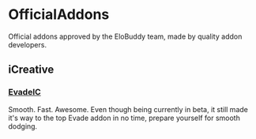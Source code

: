 # OfficialAddons
Official addons approved by the EloBuddy team, made by quality addon developers.

## iCreative
### [EvadeIC](https://www.elobuddy.net/topic/34797-/)
Smooth. Fast. Awesome.
Even though being currently in beta, it still made it's way to the top Evade addon in no time, prepare yourself for smooth dodging.
